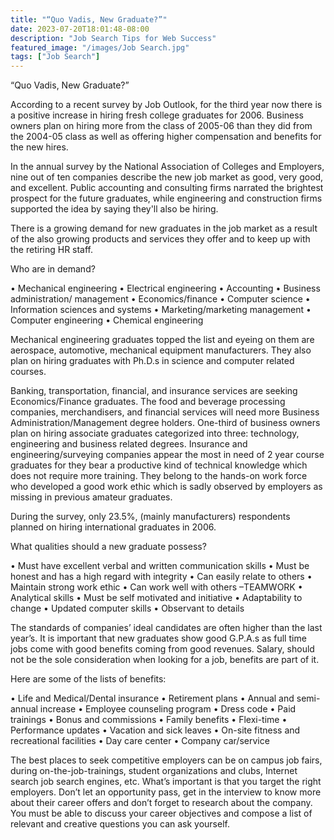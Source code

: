 ```yaml
---
title: "“Quo Vadis, New Graduate?”"
date: 2023-07-20T18:01:48-08:00
description: "Job Search Tips for Web Success"
featured_image: "/images/Job Search.jpg"
tags: ["Job Search"]
---
```


“Quo Vadis, New Graduate?”

According to a recent survey by Job Outlook, for the third year now there is a positive increase in hiring fresh college graduates for 2006.  Business owners plan on hiring more from the class of 2005-06 than they did from the 2004-05 class as well as offering higher compensation and benefits for the new hires.

In the annual survey by the National Association of Colleges and Employers, nine out of ten companies describe the new job market as good, very good, and excellent.  Public accounting and consulting firms narrated the brightest prospect for the future graduates, while engineering and construction firms supported the idea by saying they'll also be hiring.

There is a growing demand for new graduates in the job market as a result of the also growing products and services they offer and to keep up with the retiring HR staff.  

Who are in demand?

•	Mechanical engineering 
•	Electrical engineering 
•	Accounting 
•	Business administration/ management 
•	Economics/finance 
•	Computer science 
•	Information sciences and systems 
•	Marketing/marketing management 
•	Computer engineering 
•	Chemical engineering 

Mechanical engineering graduates topped the list and eyeing on them are aerospace, automotive, mechanical equipment manufacturers.  They also plan on hiring graduates with Ph.D.s in science and computer related courses.

Banking, transportation, financial, and insurance services are seeking Economics/Finance graduates.  The food and beverage processing companies, merchandisers, and financial services will need more Business Administration/Management degree holders.  One-third of business owners plan on hiring associate graduates categorized into three: technology, engineering and business related degrees.  Insurance and engineering/surveying companies appear the most in need of 2 year course graduates for they bear a productive kind of technical knowledge which does not require more training.  They belong to the hands-on work force who developed a good work ethic which is sadly observed by employers as missing in previous amateur graduates.

During the survey, only 23.5%, (mainly manufacturers) respondents planned on hiring international graduates in 2006.  

What qualities should a new graduate possess?

•	Must have excellent verbal and written communication skills
•	Must be honest and has a high regard with integrity
•	Can easily relate to others
•	Maintain strong work ethic
•	Can work well with others –TEAMWORK
•	Analytical skills
•	Must be self motivated and initiative
•	Adaptability to change
•	Updated computer skills
•	Observant to details

The standards of companies’ ideal candidates are often higher than the last year’s.  It is important that new graduates show good G.P.A.s as full time jobs come with good benefits coming from good revenues.  Salary, should not be the sole consideration when looking for a job, benefits are part of it.

Here are some of the lists of benefits:

•	Life and Medical/Dental insurance
•	Retirement plans
•	Annual and semi-annual increase
•	Employee counseling program
•	Dress code
•	Paid trainings
•	Bonus and commissions
•	Family benefits
•	Flexi-time
•	Performance updates
•	Vacation and sick leaves
•	On-site fitness and recreational facilities
•	Day care center
•	Company car/service

The best places to seek competitive employers can be on campus job fairs, during on-the-job-trainings, student organizations and clubs, Internet search job search engines, etc.  What’s important is that you target the right employers.  Don’t let an opportunity pass, get in the interview to know more about their career offers and don’t forget to research about the company.  You must be able to discuss your career objectives and compose a list of relevant and creative questions you can ask yourself.

